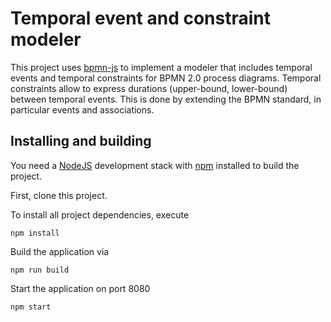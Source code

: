 # Temporal event and constraint modeler

This project uses [bpmn-js](https://github.com/bpmn-io/bpmn-js) to implement a modeler that includes temporal events and temporal constraints for BPMN 2.0 process diagrams. Temporal constraints allow to express durations (upper-bound, lower-bound) between temporal events. 
This is done by extending the BPMN standard, in particular events and associations. 

## Installing and building

You need a [NodeJS](http://nodejs.org) development stack with [npm](https://npmjs.org) installed to build the project.

First, clone this project. 

To install all project dependencies, execute

```
npm install
```

Build the application via

```
npm run build
```

Start the application on port 8080
```
npm start
```
